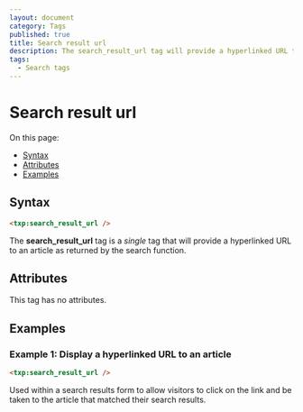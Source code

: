 ```yaml
---
layout: document
category: Tags
published: true
title: Search result url
description: The search_result_url tag will provide a hyperlinked URL to an article as returned by the search function.
tags:
  - Search tags
---
```


# Search result url

On this page:

* [Syntax](#syntax)
* [Attributes](#attributes)
* [Examples](#examples)

## Syntax

~~~ html
<txp:search_result_url />
~~~

The **search_result_url** tag is a *single* tag that will provide a hyperlinked URL to an article as returned by the search function.

## Attributes

This tag has no attributes.

## Examples

### Example 1: Display a hyperlinked URL to an article

~~~ html
<txp:search_result_url />
~~~

Used within a search results form to allow visitors to click on the link and be taken to the article that matched their search results.
